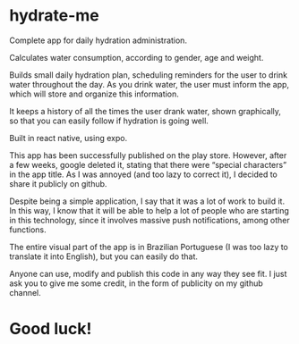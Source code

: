 # hydrate-me

Complete app for daily hydration administration.

Calculates water consumption, according to gender, age and weight.

Builds small daily hydration plan, scheduling reminders for the user to drink water throughout the day. As you drink water, the user must inform the app, which will store and organize this information.

It keeps a history of all the times the user drank water, shown graphically, so that you can easily follow if hydration is going well.

Built in react native, using expo.

This app has been successfully published on the play store. However, after a few weeks, google deleted it, stating that there were “special characters” in the app title. As I was annoyed (and too lazy to correct it), I decided to share it publicly on github.

Despite being a simple application, I say that it was a lot of work to build it. In this way, I know that it will be able to help a lot of people who are starting in this technology, since it involves massive push notifications, among other functions.

The entire visual part of the app is in Brazilian Portuguese (I was too lazy to translate it into English), but you can easily do that.

Anyone can use, modify and publish this code in any way they see fit. I just ask you to give me some credit, in the form of publicity on my github channel.

<h1>Good luck!</h1>
